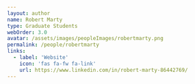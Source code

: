 ```yaml
---
layout: author
name: Robert Marty
type: Graduate Students
webOrder: 3.0
avatar: /assets/images/peopleImages/robertmarty.png
permalink: /people/robertmarty
links:
  - label: 'Website'
    icon: 'fas fa-fw fa-link'
    url: https://www.linkedin.com/in/robert-marty-86442769/
---
```

